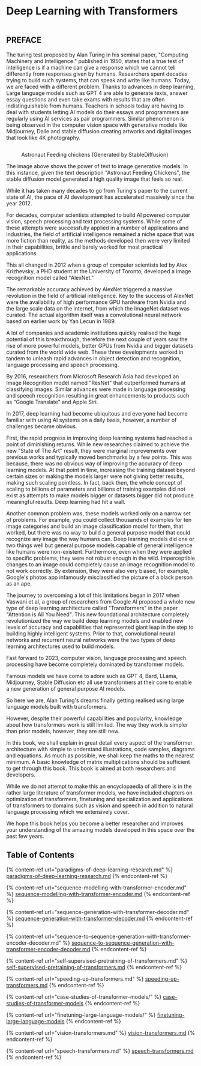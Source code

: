 # Deep Learning with Transformers

<figure><img src=".gitbook/assets/transformers_book.jpg" alt=""><figcaption></figcaption></figure>

## PREFACE

The turing test proposed by Alan Turing in his seminal paper, "Computing Machinery and Intelligence." published in 1950, states that a true test of intelligence is if a machine can give a response which we cannot tell differently from responses given by humans. Researchers spent decades trying to build such systems, that can speak and write like humans. Today, we are faced with a different problem. Thanks to advances in deep learning, Large language models such as GPT 4 are able to generate texts, answer essay questions and even take exams with results that are often indistinguishable from humans. Teachers in schools today are having to deal with students letting AI models do their essays and programmers are regularly using AI services as pair programmers. Similar phenomenon is being observed in the computer vision space with generative models like Midjourney, Dalle and stable diffusion creating artworks and digital images that look like 4K photography.&#x20;

<figure><img src=".gitbook/assets/astronaut_feeding_chickens.png" alt=""><figcaption><p>Astronaut Feeding chickens (Generated by StableDiffusion)</p></figcaption></figure>

The image above shows the power of text to image generative models. In this instance, given the text description "Astronaut Feeding Chickens", the stable diffusion model generated a high quality image that feels so real.

While it has taken many decades to go from Turing's paper to the current state of AI, the pace of AI development has accelerated massively since the year 2012.&#x20;



For decades, computer scientists attempted to build AI powered computer vision, speech processing and text processing systems. While some of these attempts were successfully applied in a number of applications and industries, the field of artificial intelligence remained a niche space that was more fiction than reality, as the methods developed then were very limited in their capabilities, brittle and barely worked for most practical applications.

This all changed in 2012 when a group of computer scientists led by Alex Krizhevsky, a PHD student at the University of Toronto, developed a image recognition model called "AlexNet."

The remarkable accuracy achieved by AlexNet triggered a massive revolution in the field of artificial intelligence. Key to the success of AlexNet were the availability of high performance GPU hardware from Nvidia and the large scale data on the internet, from which the ImageNet dataset was curated. The actual algorithm itself was a convolutional neural network based on earlier work by Yan Lecun in 1989.

A lot of companies and academic institutions quickly realised the huge potential of this breakthrough, therefore the next couple of years saw the rise of more powerful models, better GPUs from Nvidia and bigger datasets curated from the world wide web. These three developments worked in tandem to unleash rapid advances in object detection and recognition, language processing and speech processing.&#x20;

By 2016, researchers from Microsoft Research Asia had developed an Image Recognition model named "ResNet" that outperformed humans at classifying images. Similar advances were made in language processing and speech recognition resulting in great enhancements to products such as "Google Translate" and Apple Siri.

In 2017, deep learning had become ubiquitous and everyone had become familiar with using AI systems on a daily basis, however, a number of challenges became obvious.

First, the rapid progress in improving deep learning systems had reached a point of diminishing returns. While new researches claimed to achieve the new "State of The Art" result, they were marginal improvements over previous works and typically moved benchmarks by a few points. This was because, there was no obvious way of improving the accuracy of deep learning models. At that point in time, increasing the training dataset beyond certain sizes or making the models larger were not giving better results, making such scaling pointless. In fact, back then, the whole concept of scaling to billions of parameters and billions of training examples did not exist as attempts to make models bigger or datasets bigger did not produce meaningful results. Deep learning had hit a wall.

Another common problem was, these models worked only on a narrow set of problems. For example, you could collect thousands of examples for ten image categories and build an image classification model for them, that worked, but there was no way to build a general purpose model that could recognize any image the way humans can. Deep learning models did one or two things well but general purpose models capable of general intelligence like humans were non-existent. Furthermore, even when they were applied to specific problems, they were not robust enough in the wild. Imperceptible changes to an image could completely cause an image recognition model to not work correctly. By extension, they were also very biased, for example, Google's photos app infamously misclassified the picture of a black person as an ape.&#x20;

The journey to overcoming a lot of this limitations began in 2017 when Vaswani et al, a group of researchers from Google AI proposed a whole new type of deep learning architecture called "Transformers" in the paper "Attention is All You Need". This new foundational architecture completely revolutionized the way we build deep learning models and enabled new levels of accuracy and capabilities that represented  giant leap in the step to building highly intelligent systems. Prior to that, convolutional neural networks and recurrent neural networks were the two types of deep learning architectures used to build models.&#x20;

Fast forward to 2023, computer vision, language processing and speech processing have become completely dominated by transformer models.&#x20;

Famous models we have come to adore such as GPT 4, Bard, LLama, Midjourney, Stable Diffusion etc all use transformers at their core to enable a new generation of general purpose AI models.

So here we are, Alan Turing's dreams finally getting realised using large language models built with transformers.&#x20;

However, despite their powerful capabilities and popularity, knowledge about how transformers work is still limited. The way they work is simpler than prior models, however, they are still new.

In this book, we shall explain in great detail every aspect of the transformer architecture with simple to understand illustrations, code samples, diagrams and equations. As much as possible, we shall keep the maths to the nearest minimum. A basic knowledge of matrix multiplications should be sufficient to get through this book. This book is aimed at both researchers and developers.

While we do not attempt to make this an encyclopaedia of all there is in the rather large literature of transformer models, we have included chapters on optimization of transformers, finetuning and specialization and applications of transformers to domains such as vision and speech in addition to natural language processing which we extensively cover.

We hope this book helps you become a better researcher and improves your understanding of the amazing models developed in this space over the past few  years.

## Table of Contents

{% content-ref url="paradigms-of-deep-learning-research.md" %}
[paradigms-of-deep-learning-research.md](paradigms-of-deep-learning-research.md)
{% endcontent-ref %}

{% content-ref url="sequence-modelling-with-transformer-encoder.md" %}
[sequence-modelling-with-transformer-encoder.md](sequence-modelling-with-transformer-encoder.md)
{% endcontent-ref %}

{% content-ref url="sequence-generation-with-transformer-decoder.md" %}
[sequence-generation-with-transformer-decoder.md](sequence-generation-with-transformer-decoder.md)
{% endcontent-ref %}

{% content-ref url="sequence-to-sequence-generation-with-transformer-encoder-decoder.md" %}
[sequence-to-sequence-generation-with-transformer-encoder-decoder.md](sequence-to-sequence-generation-with-transformer-encoder-decoder.md)
{% endcontent-ref %}

{% content-ref url="self-supervised-pretraining-of-transformers.md" %}
[self-supervised-pretraining-of-transformers.md](self-supervised-pretraining-of-transformers.md)
{% endcontent-ref %}

{% content-ref url="speeding-up-transformers.md" %}
[speeding-up-transformers.md](speeding-up-transformers.md)
{% endcontent-ref %}

{% content-ref url="case-studies-of-transformer-models/" %}
[case-studies-of-transformer-models](case-studies-of-transformer-models/)
{% endcontent-ref %}

{% content-ref url="finetuning-large-language-models/" %}
[finetuning-large-language-models](finetuning-large-language-models/)
{% endcontent-ref %}

{% content-ref url="vision-transformers.md" %}
[vision-transformers.md](vision-transformers.md)
{% endcontent-ref %}

{% content-ref url="speech-transformers.md" %}
[speech-transformers.md](speech-transformers.md)
{% endcontent-ref %}

